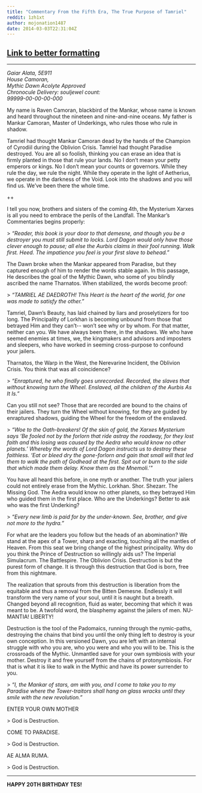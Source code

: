 ```yaml
---
title: "Commentary From the Fifth Era, The True Purpose of Tamriel"
reddit: 1zh1xt
author: mojonation1487
date: 2014-03-03T22:31:04Z
---
```


[Link to better formatting](http://mythicdawn.es/commentary.html)
----

------
*Gaiar Alata, 5E911  
House Camoran,  
Mythic Dawn Acolyte Approved  
Chronocule Delivery: souljewel count:   
99999-00-00-00-000*

My name is Raven Camoran, blackbird of the Mankar, whose name is known and heard throughout the nineteen and nine-and-nine oceans. My father is Mankar Camoran, Master of Underkings, who rules those who rule in shadow. 

Tamriel had thought Mankar Camoran dead by the hands of the Champion of Cyrodiil during the Oblivion Crisis. Tamriel had thought Paradise destroyed. You are all so foolish, thinking you can erase an idea that is firmly planted in those that rule your lands. No I don’t mean your petty emperors or kings. No I don’t mean your counts or governors. While they rule the day, we rule the night. While they operate in the light of Aetherius, we operate in the darkness of the Void. Look into the shadows and you will find us. We’ve been there the whole time.

++

I tell you now, brothers and sisters of the coming 4th, the Mysterium Xarxes is all you need to embrace the perils of the Landfall. The Mankar’s Commentaries begins properly:

&gt; *“Reader, this book is your door to that demesne, and though you be a destroyer you must still submit to locks. Lord Dagon would only have those clever enough to pause; all else the Aurbis claims in their fool running. Walk first. Heed. The impatience you feel is your first slave to behead.”*

The Dawn broke when the Mankar appeared from Paradise, but they captured enough of him to render the words stable again. In this passage, He describes the goal of the Mythic Dawn, who some of you blindly ascribed the name Tharnatos. When stabilized, the words become proof:

&gt; *“TAMRIEL AE DAEDROTH! This Heart is the heart of the world, for one was made to satisfy the other.”*

Tamriel, Dawn’s Beauty, has laid chained by liars and proselytizers for too long. The Principality of Lorkhan is becoming unbound from those that betrayed Him and they can’t-- won’t see why or by whom. For that matter, neither can you. We have always been there, in the shadows. We who have seemed enemies at times, we, the kingmakers and advisors and imposters and sleepers, who have worked in seeming cross-purpose to confound your jailers.

Tharnatos, the Warp in the West, the Nerevarine Incident, the Oblivion Crisis. You think that was all coincidence?

&gt; *“Enraptured, he who finally goes unrecorded. Recorded, the slaves that without knowing turn the Wheel. Enslaved, all the children of the Aurbis As It Is.”*

Can you still not see? Those that are recorded are bound to the chains of their jailers. They turn the Wheel without knowing, for they are guided by enraptured shadows, guiding the Wheel for the freedom of the enslaved. 

&gt; *“Woe to the Oath-breakers! Of the skin of gold, the Xarxes Mysterium says ‘Be fooled not by the forlorn that ride astray the roadway, for they lost faith and this losing was caused by the Aedra who would know no other planets.’ Whereby the words of Lord Dagon instructs us to destroy these faithless. ‘Eat or bleed dry the gone-forlorn and gain that small will that led them to walk the path of Godhead at the first. Spit out or burn to the side that which made them delay. Know them as the Mnemoli.’"*

You have all heard this before, in one myth or another. The truth your jailers could not entirely erase from the Mythic. Lorkhan. Shor. Shezarr. The Missing God. The Aedra would know no other planets, so they betrayed Him who guided them in the first place. Who are the Underkings? Better to ask who was the first Underking?

&gt; *“Every new limb is paid for by the under-known. See, brother, and give not more to the hydra.”*

For what are the leaders you follow but the heads of an abomination? We stand at the apex of a Tower, sharp and exacting, touching all the mantles of Heaven. From this seat we bring change of the highest principality. Why do you think the Prince of Destruction so willingly aids us? The Imperial Simulacrum. The Battlespire. The Oblivion Crisis. Destruction is but the purest form of change. It is through this destruction that God is born, free from this nightmare.

The realization that sprouts from this destruction is liberation from the equitable and thus a removal from the Bitten Demesne. Endlessly it will transform the very name of your soul, until it is naught but a breath. Changed beyond all recognition, fluid as water, becoming that which it was meant to be. A twofold word, the blasphemy against the jailers of men. NU-MANTIA! LIBERTY!

Destruction is the tool of the Padomaics, running through the nymic-paths, destroying the chains that bind you until the only thing left to destroy is your own conception. In this versioned Dawn, you are left with an internal struggle with who you are, who you were and who you will to be. This is the crossroads of the Mythic. Unmantled save for your own symbiosis with your mother. Destroy it and free yourself from the chains of protonymbiosis. For that is what it is like to walk in the Mythic and have its power surrender to you.

&gt; *“I, the Mankar of stars, am with you, and I come to take you to my Paradise where the Tower-traitors shall hang on glass wracks until they smile with the new revolution.”*

ENTER YOUR OWN MOTHER

&gt; God is Destruction.

COME TO PARADISE.

&gt; God is Destruction.

AE ALMA RUMA.

&gt; God is Destruction.

----
**HAPPY 20TH BIRTHDAY TES!**
